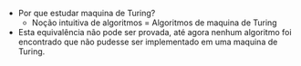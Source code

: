 - Por que estudar maquina de Turing?
	- Noção intuitiva de algoritmos = Algoritmos de maquina de Turing
- Esta equivalência não pode ser provada, até agora nenhum algoritmo foi encontrado que não pudesse ser implementado em uma maquina de Turing.